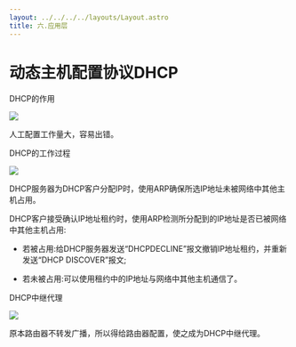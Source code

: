 ```yaml
---
layout: ../../../../layouts/Layout.astro
title: 六.应用层
---
```


# 动态主机配置协议DHCP

DHCP的作用

![](https://img.0pt.icu/computernet/6-3/6-3-1.png)

人工配置工作量大，容易出错。

DHCP的工作过程

![](https://img.0pt.icu/computernet/6-3/6-3-2.png)

DHCP服务器为DHCP客户分配IP时，使用ARP确保所选IP地址未被网络中其他主机占用。

DHCP客户接受确认IP地址租约时，使用ARP检测所分配到的IP地址是否已被网络中其他主机占用:

- 若被占用:给DHCP服务器发送“DHCPDECLINE”报文撤销IP地址租约，并重新发送“DHCP DISCOVER”报文;

- 若未被占用:可以使用租约中的IP地址与网络中其他主机通信了。

DHCP中继代理

![](https://img.0pt.icu/computernet/6-3/6-3-3.png)

原本路由器不转发广播，所以得给路由器配置，使之成为DHCP中继代理。
